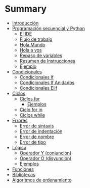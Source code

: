 # Summary

- [Introducción](./intro.md)
- [Programación secuencial y Python](./secuencial/intro.md)
    - [El IDE](./secuencial/IDE.md)
    - [Flujo de trabajo](./secuencial/workflow.md)
    - [Hola Mundo](./secuencial/holamundo.md)
    - [Hola a vos](./secuencial/hola_a_vos.md)
    - [Repaso de variables](./secuencial/repaso.md)
    - [Resumen de Instrucciones](./secuencial/instrucciones.md)
    - [Ejemplo](./secuencial/ejemplo.md)
- [Condicionales](./condicionales/intro.md)
    - [Condicionales If](./condicionales/if.md)
    - [Condicionales If Anidados](./condicionales/if_anidado.md)
    - [Condicionales Elif](./condicionales/elif.md)
- [Ciclos](./ciclos/intro.md)
    - [Ciclos for](./ciclos/for.md)
        - [Ejemplos](./ciclos/for_ejemplos.md)
    - [Ciclo for in]()
    - [Ciclos while](./ciclos/while.md)
- [Errores](./errores/intro.md)
    - [Error de sintaxis](./errores/sintaxis.md)
    - [Error de indentación](./errores/indentacion.md)
    - [Error de nombre](./errores/nombre.md)
    - [Error de tipo](./errores/tipo.md)
- [Lógica](./logica/intro.md)
    - [Operador Y (conjunción)](./logica/conjuncion.md)
    - [Operador O (disyunción)](./logica/disyuncion.md)
    - [Ejemplos](./logica/ejemplos.md)
- [Funciones]()
- [Bibliotecas]()
- [Algoritmos de ordenamiento]()